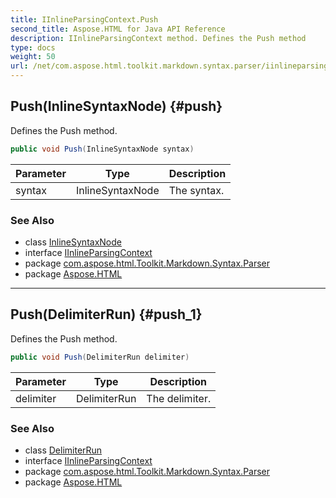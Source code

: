 ```yaml
---
title: IInlineParsingContext.Push
second_title: Aspose.HTML for Java API Reference
description: IInlineParsingContext method. Defines the Push method
type: docs
weight: 50
url: /net/com.aspose.html.toolkit.markdown.syntax.parser/iinlineparsingcontext/push/
---
```

## Push(InlineSyntaxNode) {#push}

Defines the Push method.

```java
public void Push(InlineSyntaxNode syntax)
```

| Parameter | Type | Description |
| --- | --- | --- |
| syntax | InlineSyntaxNode | The syntax. |

### See Also

* class [InlineSyntaxNode](../../../com.aspose.html.toolkit.markdown.syntax/inlinesyntaxnode/)
* interface [IInlineParsingContext](../)
* package [com.aspose.html.Toolkit.Markdown.Syntax.Parser](../../iinlineparsingcontext/)
* package [Aspose.HTML](../../../)

---

## Push(DelimiterRun) {#push_1}

Defines the Push method.

```java
public void Push(DelimiterRun delimiter)
```

| Parameter | Type | Description |
| --- | --- | --- |
| delimiter | DelimiterRun | The delimiter. |

### See Also

* class [DelimiterRun](../../delimiterrun/)
* interface [IInlineParsingContext](../)
* package [com.aspose.html.Toolkit.Markdown.Syntax.Parser](../../iinlineparsingcontext/)
* package [Aspose.HTML](../../../)
